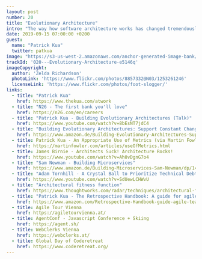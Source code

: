 ```yaml
---
layout: post
number: 20
title: "Evolutionary Architecture"
intro: "The way how software architecture works has changed tremendously, especially with iterative approaches that foster fast changes and delivery like scrum or kanban. Evolutionary architecture is a set of concepts and patterns to design system in a way to expect change. Patrick gave us a deep, but very practical insight into the ideas and techniques behind this new architectural approach."
date: 2019-09-15 07:00:00 +0200
guest:
  name: "Patrick Kua"
  twitter: patkua
image: "https://s3-us-west-2.amazonaws.com/anchor-generated-image-bank/production/podcast_uploaded_episode400/1439931/1439931-1566237905814-652e643a3c7a5.jpg"
trackId: '020---Evolutionary-Architecture-e5146q'
imageCopyright:
  author: 'Zelda Richardson'
  photoLink: 'https://www.flickr.com/photos/8857332@N03/1253261246'
  licenseLink: 'https://www.flickr.com/photos/foot-slogger/'
links:
  - title: "Patrick Kua"
    href: https://www.thekua.com/atwork
  - title: "N26 - The first bank you'll love"
    href: https://n26.com/en/careers
  - title: "Patrick Kua - Building Evolutionary Architectures (Talk)"
    href: https://www.youtube.com/watch?v=8bEsNT7jdC4
  - title: "Building Evolutionary Architectures: Support Constant Change (Book)"
    href: https://www.amazon.de/Building-Evolutionary-Architectures-Support-Constant/dp/1491986360
  - title: Patrick Kua - An Appropriate Use of Metrics (via Martin Fowler)
    href: https://martinfowler.com/articles/useOfMetrics.html
  - title: James Birnie - Architects Suck! Architecture Rocks!
    href: https://www.youtube.com/watch?v=Ah0vDgnG7o4
  - title: "Sam Newman - Building Microservices"
    href: https://www.amazon.de/Building-Microservices-Sam-Newman/dp/1491950358/ref=pd_sim_14_2/257-6115240-0571467
  - title: "Adam Tornhill - A Crystal Ball to Prioritize Technical Debt"
    href: https://www.youtube.com/watch?v=SdUewLCHWvU
  - title: "Architectural fitness function"
    href: https://www.thoughtworks.com/radar/techniques/architectural-fitness-function
  - title: "Patrick Kua - The Retrospective Handbook: A guide for agile teams"
    href: https://www.amazon.com/Retrospective-Handbook-guide-agile-teams/dp/1480247871
  - title: Agile Tour Vienna
    href: https://agiletourvienna.at/
  - title: AgentConf - Javascript Conference + Skiing
    href: https://agent.sh/
  - title: WebClerks Vienna
    href: https://webclerks.at/
  - title: Global Day of Coderetreat
    href: https://www.coderetreat.org/
---
```

